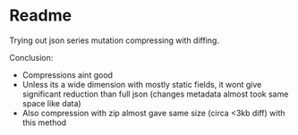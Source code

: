 # Readme

Trying out json series mutation compressing with diffing.

Conclusion:

- Compressions aint good
- Unless its a wide dimension with mostly static fields, it wont give significant reduction than full json (changes metadata almost took same space like data)
- Also compression with zip almost gave same size (circa <3kb diff) with this method
